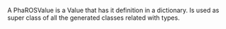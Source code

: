 A PhaROSValue is a Value that has it definition in a dictionary. Is used as super class of all the generated classes related with  types.
